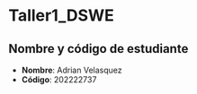 # Taller1_DSWE
## Nombre y código de estudiante
- **Nombre**: Adrian Velasquez
- **Código**: 202222737